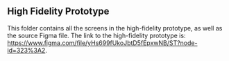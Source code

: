 ## High Fidelity Prototype

This folder contains all the screens in the high-fidelity prototype, as well as the source Figma file. The link to the high-fidelity prototype is: https://www.figma.com/file/yHs699fUkoJbtD5fEpxwNB/ST?node-id=323%3A2.
